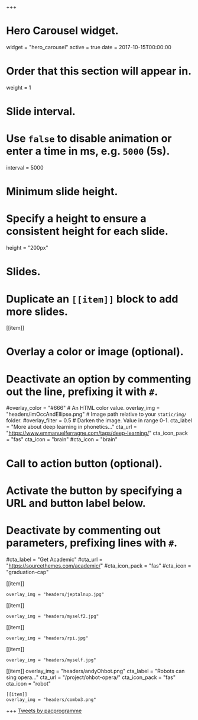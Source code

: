 +++
# Hero Carousel widget.
widget = "hero_carousel"
active = true
date = 2017-10-15T00:00:00

# Order that this section will appear in.
weight = 1

# Slide interval.
# Use `false` to disable animation or enter a time in ms, e.g. `5000` (5s).
interval = 5000

# Minimum slide height.
# Specify a height to ensure a consistent height for each slide.
height = "200px"

# Slides.
# Duplicate an `[[item]]` block to add more slides.
[[item]]

  # Overlay a color or image (optional).
  #   Deactivate an option by commenting out the line, prefixing it with `#`.
  #overlay_color = "#666"  # An HTML color value.
  overlay_img = "headers/imOccAndEllipse.png"  # Image path relative to your `static/img/` folder.
  #overlay_filter = 0.5  # Darken the image. Value in range 0-1.
  cta_label = "More about deep learning in phonetics..."
  cta_url = "https://www.emmanuelferragne.com/tags/deep-learning/"
  cta_icon_pack = "fas"
  cta_icon = "brain"
  #cta_icon = "brain"

  # Call to action button (optional).
  #   Activate the button by specifying a URL and button label below.
  #   Deactivate by commenting out parameters, prefixing lines with `#`.
  #cta_label = "Get Academic"
  #cta_url = "https://sourcethemes.com/academic/"
  #cta_icon_pack = "fas"
  #cta_icon = "graduation-cap"

[[item]]

    overlay_img = "headers/jeptalnup.jpg"
	
[[item]]

    overlay_img = "headers/myself2.jpg"
	
[[item]]

    overlay_img = "headers/rpi.jpg"

	
[[item]]

    overlay_img = "headers/myself.jpg"
[[item]]
  overlay_img = "headers/andyOhbot.png"
  cta_label = "Robots can sing opera..."
  cta_url = "/project/ohbot-opera/"
  cta_icon_pack = "fas"
  cta_icon = "robot"
	
	[[item]]
    overlay_img = "headers/combo3.png"
	

+++
<a class="twitter-timeline" data-width="500" data-height="250" href="https://twitter.com/pacprogramme?ref_src=twsrc%5Etfw">Tweets by pacprogramme</a> <script async src="https://platform.twitter.com/widgets.js" charset="utf-8"></script> 

